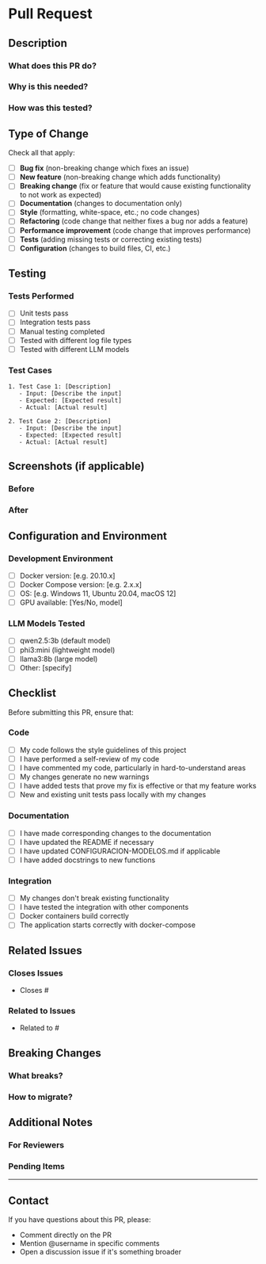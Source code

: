 # Pull Request

## Description

### What does this PR do?
<!-- Briefly describe what changes this PR includes -->

### Why is this needed?
<!-- Explain the problem it solves or the feature it adds -->

### How was this tested?
<!-- Describe how you tested the changes -->

## Type of Change

Check all that apply:

- [ ] **Bug fix** (non-breaking change which fixes an issue)
- [ ] **New feature** (non-breaking change which adds functionality)
- [ ] **Breaking change** (fix or feature that would cause existing functionality to not work as expected)
- [ ] **Documentation** (changes to documentation only)
- [ ] **Style** (formatting, white-space, etc.; no code changes)
- [ ] **Refactoring** (code change that neither fixes a bug nor adds a feature)
- [ ] **Performance improvement** (code change that improves performance)
- [ ] **Tests** (adding missing tests or correcting existing tests)
- [ ] **Configuration** (changes to build files, CI, etc.)

## Testing

### Tests Performed
- [ ] Unit tests pass
- [ ] Integration tests pass
- [ ] Manual testing completed
- [ ] Tested with different log file types
- [ ] Tested with different LLM models

### Test Cases
<!-- Describe the specific test cases you performed -->
```
1. Test Case 1: [Description]
   - Input: [Describe the input]
   - Expected: [Expected result]
   - Actual: [Actual result]

2. Test Case 2: [Description]
   - Input: [Describe the input]
   - Expected: [Expected result]
   - Actual: [Actual result]
```

## Screenshots (if applicable)

### Before
<!-- Screenshots of previous state -->

### After
<!-- Screenshots of new state -->

## Configuration and Environment

### Development Environment
- [ ] Docker version: [e.g. 20.10.x]
- [ ] Docker Compose version: [e.g. 2.x.x]
- [ ] OS: [e.g. Windows 11, Ubuntu 20.04, macOS 12]
- [ ] GPU available: [Yes/No, model]

### LLM Models Tested
- [ ] qwen2.5:3b (default model)
- [ ] phi3:mini (lightweight model)
- [ ] llama3:8b (large model)
- [ ] Other: [specify]

## Checklist

Before submitting this PR, ensure that:

### Code
- [ ] My code follows the style guidelines of this project
- [ ] I have performed a self-review of my code
- [ ] I have commented my code, particularly in hard-to-understand areas
- [ ] My changes generate no new warnings
- [ ] I have added tests that prove my fix is effective or that my feature works
- [ ] New and existing unit tests pass locally with my changes

### Documentation
- [ ] I have made corresponding changes to the documentation
- [ ] I have updated the README if necessary
- [ ] I have updated CONFIGURACION-MODELOS.md if applicable
- [ ] I have added docstrings to new functions

### Integration
- [ ] My changes don't break existing functionality
- [ ] I have tested the integration with other components
- [ ] Docker containers build correctly
- [ ] The application starts correctly with docker-compose

## Related Issues

### Closes Issues
<!-- Use "Closes #123" to automatically close issues -->
- Closes #

### Related to Issues
<!-- Use "Related to #123" for related issues -->
- Related to #

## Breaking Changes

<!-- If you marked "Breaking change" above, describe what breaks and how to migrate -->

### What breaks?
<!-- Describe what existing functionality may be affected -->

### How to migrate?
<!-- Describe the steps needed for users to update -->

## Additional Notes

### For Reviewers
<!-- Specific information for code reviewers -->

### Pending Items
<!-- List any pending work or known limitations -->

---

## Contact

If you have questions about this PR, please:
- Comment directly on the PR
- Mention @username in specific comments
- Open a discussion issue if it's something broader